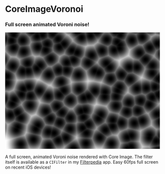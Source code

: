 # CoreImageVoronoi
### Full screen animated Voroni noise!

![/CoreImageVoronoi/screenshot.png](/CoreImageVoronoi/screenshot.png)

A full screen, animated Voroni noise rendered with Core Image. The filter itself is available as a `CIFilter` in my [Filterpedia](https://github.com/FlexMonkey/Filterpedia) app. Easy 60fps full screen on recent iOS devices!

